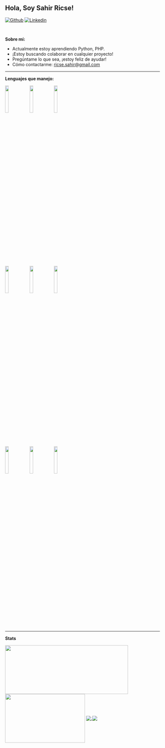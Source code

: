 <!-- Your title -->
## Hola, Soy Sahir Ricse!

<!-- Your badges
You can use the website to generate badges: https://shields.io/
-->

[![Github](https://img.shields.io/badge/-Github-000?style=flat&logo=Github&logoColor=white)](https://github.com/Kanzaki05)
[![Linkedin](https://img.shields.io/badge/-LinkedIn-blue?style=flat&logo=Linkedin&logoColor=white)](www.linkedin.com/in/sahir-ricse-chong-00b7b6292)

&nbsp;

<!-- Talking about you -->
**Sobre mí:**

- Actualmente estoy aprendiendo Python, PHP.
- ¡Estoy buscando colaborar en cualquier proyecto!
- Pregúntame lo que sea, ¡estoy feliz de ayudar!
- Cómo contactarme: ricse.sahir@gmail.com

---

**Lenguajes que manejo:**

<p>
  <code><img width="15%" src="https://www.vectorlogo.zone/logos/isocpp/isocpp-ar21~bgwhite.svg"></code>
  <code><img width="15%" src="https://www.vectorlogo.zone/logos/python/python-ar21~bgwhite.svg"></code>
  <code><img width="15%" src="https://www.vectorlogo.zone/logos/java/java-ar21~bgwhite.svg"></code>
  <br />
  <code><img width="15%" src="https://www.vectorlogo.zone/logos/getbootstrap/getbootstrap-ar21.svg"></code>
  <code><img width="15%" src="https://www.vectorlogo.zone/logos/nodejs/nodejs-ar21.svg"></code>
  <code><img width="15%" src="https://payload-cms.code-b.dev/media/dotnet-ar21%20(1)%201.png"></code>
  <br />
  <code><img width="15%" src="https://www.vectorlogo.zone/logos/mysql/mysql-ar21.svg"></code>
  <code><img width="15%" src="https://www.vectorlogo.zone/logos/postgresql/postgresql-ar21.svg"></code>
  <code><img width="15%" src="https://www.aditum-soft.ru/upload/medialibrary/bbd/bbd7776d04e5b8f91928a4277193b930.png"></code>
</p>

---
**Stats**

<div>
  <span><img align="center" width="400px" height="158px" src="https://github-readme-stats.vercel.app/api?username=Kanzaki05&theme=highcontrast&show_icons=true" /></span>
  <span><img align="center" width="260px" height="158px" src="https://github-readme-stats.vercel.app/api/top-langs/?username=Kanzaki05&theme=highcontrast&layout=compact&langs_count=10" /></span>
  
  <a href="https://github.com/Kanzaki05/New-FumoMarket">
    <img align="center" src="https://github-readme-stats.vercel.app/api/pin/?username=Kanzaki05&theme=highcontrast&repo=New-FumoMarket" />
  </a>
  <a href="https://github.com/Kanzaki05/Market-Fumo">
    <img align="center" src="https://github-readme-stats.vercel.app/api/pin/?username=Kanzaki05&theme=highcontrast&repo=Market-Fumo" />
  </a>
</div>
